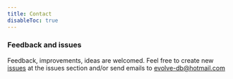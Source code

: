 ```yaml
---
title: Contact
disableToc: true
---
```


### Feedback and issues

Feedback, improvements, ideas are welcomed.
Feel free to create new [issues](https://github.com/lecaillon/Evolve/issues) at the issues section and/or send emails to [evolve-db@hotmail.com](mailto:evolve-db@hotmail.com)
